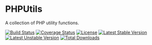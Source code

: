 # PHPUtils

A collection of PHP utility functions.

[![Build Status](https://travis-ci.org/Programie/PHPUtils.svg)](https://travis-ci.org/Programie/PHPUtils)
[![Coverage Status](https://img.shields.io/coveralls/Programie/PHPUtils.svg)](https://coveralls.io/r/Programie/PHPUtils?branch=master)
[![License](https://poser.pugx.org/programie/phputils/license.svg)](https://packagist.org/packages/programie/phputils)
[![Latest Stable Version](https://poser.pugx.org/programie/phputils/v/stable.svg)](https://packagist.org/packages/programie/phputils)
[![Latest Unstable Version](https://poser.pugx.org/programie/phputils/v/unstable.svg)](https://packagist.org/packages/programie/phputils)
[![Total Downloads](https://poser.pugx.org/programie/phputils/downloads.svg)](https://packagist.org/packages/programie/phputils)